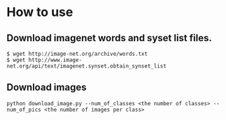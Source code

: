 # How to use

## Download imagenet words and syset list files.

```
$ wget http://image-net.org/archive/words.txt
$ wget http://www.image-net.org/api/text/imagenet.synset.obtain_synset_list
```

## Download images

```
python download_image.py --num_of_classes <the number of classes> --num_of_pics <the number of images per class>
```
